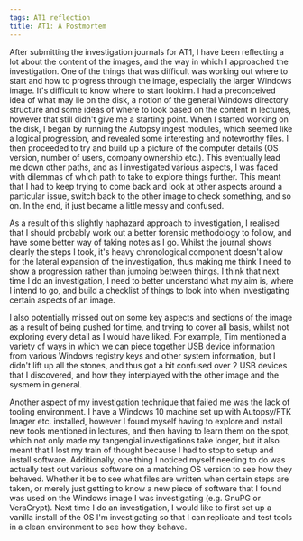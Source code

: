 ```yaml
---
tags: AT1 reflection
title: AT1: A Postmortem
---
```

After submitting the investigation journals for AT1, I have been reflecting a lot about the content of the images, and the way in which I approached the investigation. One of the things that was difficult was working out where to start and how to progress through the image, especially the larger Windows image. It's difficult to know where to start lookinn. I had a preconceived idea of what may lie on the disk, a notion of the general Windows directory structure and some ideas of where to look based on the content in lectures, however that still didn't give me a starting point. When I started working on the disk, I began by running the Autopsy ingest modules, which seemed like a logical progression, and revealed some interesting and noteworthy files. I then proceeded to try and build up a picture of the computer details (OS version, number of users, company ownership etc.). This eventually lead me down other paths, and as I investigated various aspects, I was faced with dilemmas of which path to take to explore things further. This meant that I had to keep trying to come back and look at other aspects around a particular issue, switch back to the other image to check something, and so on. In the end, it just became a little messy and confused. 

As a result of this slightly haphazard approach to investigation, I realised that I should probably work out a better forensic methodology to follow, and have some better way of taking notes as I go. Whilst the journal shows clearly the steps I took, it's heavy chronological component doesn't allow for the lateral expansion of the investigation, thus making me think I need to show a progression rather than jumping between things. I think that next time I do an investigation, I need to better understand what my aim is, where I intend to go, and build a checklist of things to look into when investigating certain aspects of an image.

I also potentially missed out on some key aspects and sections of the image as a result of being pushed for time, and trying to cover all basis, whilst not exploring every detail as I would have liked. For example, Tim mentioned a variety of ways in which we can piece together USB device information from various Windows registry keys and other system information, but I didn't lift up all the stones, and thus got a bit confused over 2 USB devices that I discovered, and how they interplayed with the other image and the sysmem in general. 

Another aspect of my investigation technique that failed me was the lack of tooling environment. I have a Windows 10 machine set up with Autopsy/FTK Imager etc. installed, however I found myself having to explore and install new tools mentioned in lectures, and then having to learn them on the spot, which not only made my tangengial investigations take longer, but it also meant that I lost my train of thought because I had to stop to setup and install software. Additionally, one thing I noticed myself needing to do was actually test out various software on a matching OS version to see how they behaved. Whether it be to see what files are written when certain steps are taken, or merely just getting to know a new piece of software that I found was used on the Windows image I was investigating (e.g. GnuPG or VeraCrypt). Next time I do an investigation, I would like to first set up a vanilla install of the OS I'm investigating so that I can replicate and test tools in a clean environment to see how they behave.
